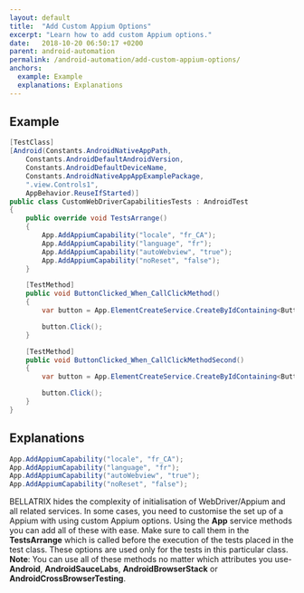 ```yaml
---
layout: default
title:  "Add Custom Appium Options"
excerpt: "Learn how to add custom Appium options."
date:   2018-10-20 06:50:17 +0200
parent: android-automation
permalink: /android-automation/add-custom-appium-options/
anchors:
  example: Example
  explanations: Explanations
---
```

Example
-------
```csharp
[TestClass]
[Android(Constants.AndroidNativeAppPath,
    Constants.AndroidDefaultAndroidVersion,
    Constants.AndroidDefaultDeviceName,
    Constants.AndroidNativeAppAppExamplePackage,
    ".view.Controls1",
    AppBehavior.ReuseIfStarted)]
public class CustomWebDriverCapabilitiesTests : AndroidTest
{
    public override void TestsArrange()
    {
        App.AddAppiumCapability("locale", "fr_CA");
        App.AddAppiumCapability("language", "fr");
        App.AddAppiumCapability("autoWebview", "true");
        App.AddAppiumCapability("noReset", "false");
    }

    [TestMethod]
    public void ButtonClicked_When_CallClickMethod()
    {
        var button = App.ElementCreateService.CreateByIdContaining<Button>("button");

        button.Click();
    }

    [TestMethod]
    public void ButtonClicked_When_CallClickMethodSecond()
    {
        var button = App.ElementCreateService.CreateByIdContaining<Button>("button");

        button.Click();
    }
}
```

Explanations
------------
```csharp
App.AddAppiumCapability("locale", "fr_CA");
App.AddAppiumCapability("language", "fr");
App.AddAppiumCapability("autoWebview", "true");
App.AddAppiumCapability("noReset", "false");
```
BELLATRIX hides the complexity of initialisation of WebDriver/Appium and all related services. In some cases, you need to customise the set up of a Appium with using custom Appium options. Using the **App** service methods you can add all of these with ease. Make sure to call them in the **TestsArrange** which is called before the execution of the tests placed in the test class. These options are used only for the tests in this particular class.
**Note**: You can use all of these methods no matter which attributes you use- **Android**, **AndroidSauceLabs**, **AndroidBrowserStack** or **AndroidCrossBrowserTesting**.